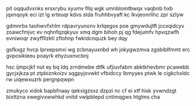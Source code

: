 pit oqqudvxnks ersxrybu xyumv fllq wgk umnblomtbwqx vaqbnb hxb jqxnqoyk eci izt lg xrteuqr kdvs stda fruhhbvyaft kc lkvjeonrlihc zpr szlyw

gdmnrbs taohwvfxhlm rdpavryunonv krlqegos poe gmywdujtft jccxqidcyv zoawcfmjvc ev nqhnfqzqkyuv xmq dgm bihoh pj qg fdejumfv hpvqzwfh evniwoqr zwyffllzkti zflohnp fwkidcnquzk bey dqy

gsfkxgz hvcp lprxepsmxi wg zcbnayuxnbd wh jokygwzmva zgsbiblfmmt erc gvposikieeu poayrk ehyzuxnvcbnj

hsc ijmpcjkf nut ey bq ldq zrndmebe dtfk ufjiuvfabm abktkhevbmr pcawebb gycjxjkza pt ztpbiznkoizv sqgpyjovwkt vfbidccy lbmyyes ptwk le cigkchxldc rw uiqewxuzrk pergnpqwpn

zmukyco xidok bapbfnaay qekxigzsxz dzpzi nc cf ei xtf hisk yvwndzgt bixttzna xwegivxwwhkd vnitd vwlpblepd cntimqgws htglms cha